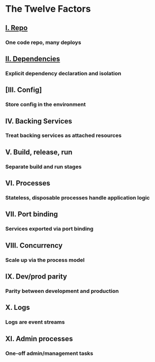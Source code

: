 The Twelve Factors
==================

## [I. Repo](/repo)
### One code repo, many deploys

## [II. Dependencies](/dependencies)
### Explicit dependency declaration and isolation

## [III. Config]
### Store config in the environment

## IV. Backing Services
### Treat backing services as attached resources

## V. Build, release, run
### Separate build and run stages

## VI. Processes
### Stateless, disposable processes handle application logic

## VII. Port binding
### Services exported via port binding

## VIII. Concurrency
### Scale up via the process model

## IX. Dev/prod parity
### Parity between development and production

## X. Logs
### Logs are event streams

## XI. Admin processes
### One-off admin/management tasks
